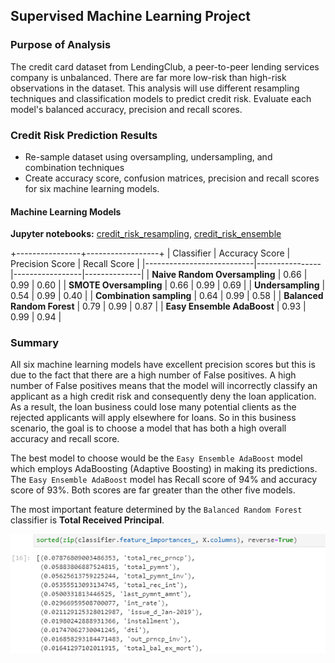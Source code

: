 ## Supervised Machine Learning Project

### Purpose of Analysis
The credit card dataset from LendingClub, a peer-to-peer lending services company is unbalanced. There are far more low-risk than high-risk observations in the dataset. This analysis will use different resampling techniques and classification models to predict credit risk. Evaluate each model's balanced accuracy, precision and recall scores.

### Credit Risk Prediction Results

- Re-sample dataset using oversampling, undersampling, and combination techniques
- Create accuracy score, confusion matrices, precision and recall scores for six machine learning models.


#### Machine Learning Models
**Jupyter notebooks:** [credit_risk_resampling](credit_risk_resampling.ipynb), [credit_risk_ensemble](credit_risk_ensemble.ipynb)


+----------------+------------------+
| Classifier                | Accuracy Score | Precision Score | Recall Score |
|---------------------------|----------------|-----------------|--------------|
| **Naive Random Oversampling** |           0.66 |      0.99       |  0.60        |
| **SMOTE Oversampling**        |           0.66 |      0.99       |  0.69        |
| **Undersampling**             |           0.54 |      0.99       |  0.40        |
| **Combination sampling**      |           0.64 |      0.99       |  0.58        |
| **Balanced Random Forest**    |           0.79 |      0.99       |  0.87        |
| **Easy Ensemble AdaBoost**    |           0.93 |      0.99       |  0.94        |


### Summary

All six machine learning models have excellent precision scores but this is due to the fact that there are a high number of False positives.  A high number of False positives means that the model will incorrectly classify an applicant as a high credit risk and consequently deny the loan application.  As a result, the loan business could lose many potential clients as the rejected applicants will apply elsewhere for loans. So in this business scenario, the goal is to choose a model that has both a high overall accuracy and recall score.  

The best model to choose would be the `Easy Ensemble AdaBoost` model which employs AdaBoosting (Adaptive Boosting) in making its predictions. The `Easy Ensemble AdaBoost` model has Recall score of 94% and accuracy score of 93%. Both scores are far greater than the other five models.

The most important feature determined by the `Balanced Random Forest` classifier is **Total Received Principal**.

![](resources/most_important_features.png)
